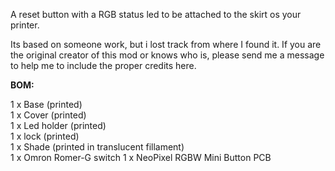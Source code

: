 <p>A reset button with a RGB status led to be attached to the skirt os your printer.</p>

<p>Its based on someone work, but i lost track from where I found it. If you are the original creator of this mod or knows who is, please send me a message to help me to include the proper credits here.</p>

<p><b>BOM:</b></p>
1 x Base (printed)</br>
1 x Cover (printed) </br>
1 x Led holder (printed) </br>
1 x lock (printed) </br>
1 x Shade (printed in translucent fillament) </br>
1 x Omron Romer-G switch
1 x NeoPixel RGBW Mini Button PCB
